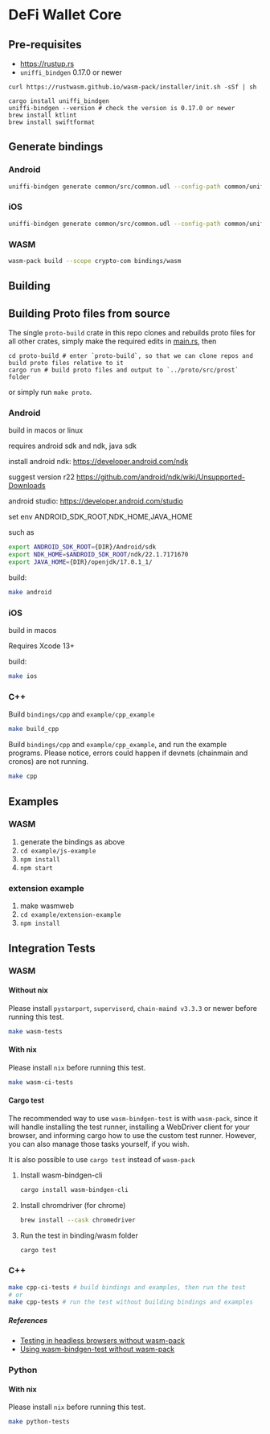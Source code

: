 # DeFi Wallet Core

## Pre-requisites

- https://rustup.rs
- `uniffi_bindgen` 0.17.0 or newer

```
curl https://rustwasm.github.io/wasm-pack/installer/init.sh -sSf | sh

cargo install uniffi_bindgen
uniffi-bindgen --version # check the version is 0.17.0 or newer
brew install ktlint
brew install swiftformat
```

## Generate bindings

### Android
```bash
uniffi-bindgen generate common/src/common.udl --config-path common/uniffi.toml --language kotlin --out-dir bindings/android
```

### iOS
```bash
uniffi-bindgen generate common/src/common.udl --config-path common/uniffi.toml --language swift --out-dir bindings/ios
```

### WASM
```bash
wasm-pack build --scope crypto-com bindings/wasm
```

## Building

## Building Proto files from source

The single `proto-build` crate in this repo clones and rebuilds proto files for
all other crates, simply make the required edits in [main.rs](proto-build/main.rs), then

    cd proto-build # enter `proto-build`, so that we can clone repos and build proto files relative to it
    cargo run # build proto files and output to `../proto/src/prost` folder

or simply run `make proto`.

### Android
build in macos or linux

requires android sdk and ndk, java sdk

install android ndk: https://developer.android.com/ndk

suggest version r22 https://github.com/android/ndk/wiki/Unsupported-Downloads

android studio: https://developer.android.com/studio

set env ANDROID_SDK_ROOT,NDK_HOME,JAVA_HOME

such as

```bash
export ANDROID_SDK_ROOT={DIR}/Android/sdk
export NDK_HOME=$ANDROID_SDK_ROOT/ndk/22.1.7171670
export JAVA_HOME={DIR}/openjdk/17.0.1_1/
```

build:
```bash
make android
```

### iOS

build in macos

Requires Xcode 13+

build:
```bash
make ios
```

### C++
Build `bindings/cpp` and `example/cpp_example`
```bash
make build_cpp
```

Build `bindings/cpp` and `example/cpp_example`, and run the example programs. Please notice, errors could happen if devnets (chainmain and cronos) are not running.
```bash
make cpp
```

## Examples

### WASM
1. generate the bindings as above
2. `cd example/js-example`
3. `npm install`
4. `npm start`

### extension example
1. make wasmweb
2. `cd example/extension-example`
3. `npm install`

## Integration Tests
### WASM
#### Without nix
Please install `pystarport`, `supervisord`, `chain-maind v3.3.3` or newer before running this test.

``` bash
make wasm-tests
```
#### With nix
Please install `nix` before running this test.

``` bash
make wasm-ci-tests
```

#### Cargo test
The recommended way to use `wasm-bindgen-test` is with `wasm-pack`, since it will handle installing the test runner, installing a WebDriver client for your browser, and informing cargo how to use the custom test runner. However, you can also manage those tasks yourself, if you wish.

It is also possible to use `cargo test` instead of `wasm-pack`

1. Install wasm-bindgen-cli
    ``` bash
    cargo install wasm-bindgen-cli
    ```

2. Install chromdriver (for chrome)
    ``` bash
    brew install --cask chromedriver
    ```

3. Run the test in binding/wasm folder
    ``` bash
    cargo test
    ```
### C++
``` bash
make cpp-ci-tests # build bindings and examples, then run the test
# or
make cpp-tests # run the test without building bindings and examples
```

##### References
- [Testing in headless browsers without wasm-pack](https://rustwasm.github.io/docs/wasm-bindgen/wasm-bindgen-test/browsers.html#appendix-testing-in-headless-browsers-without-wasm-pack)
- [Using wasm-bindgen-test without wasm-pack](https://rustwasm.github.io/docs/wasm-bindgen/wasm-bindgen-test/usage.html#appendix-using-wasm-bindgen-test-without-wasm-pack)

### Python
#### With nix
Please install `nix` before running this test.

``` bash
make python-tests
```
